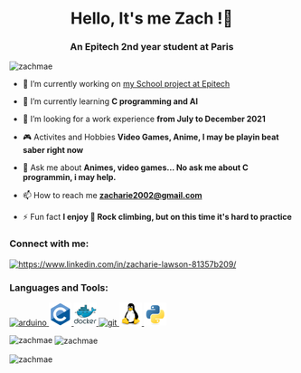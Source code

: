 <h1 align="center">Hello, It's me Zach !👋</h1>
<h3 align="center">An Epitech 2nd year student at Paris</h3>

<p align="left"> <img src="https://komarev.com/ghpvc/?username=zachmae&label=Profile%20views&color=0e75b6&style=flat" alt="zachmae" /> </p>


- 🔭 I’m currently working on [my School project at Epitech](https://github.com/zachmae/The_prequel_of_isaac)

- 🌱 I’m currently learning **C programming and AI**

- 👯 I’m looking for a work experience **from July to December 2021**

- 🎮 Activites and Hobbies **Video Games, Anime, I may be playin beat saber right now**

- 💬 Ask me about **Animes, video games... No ask me about C programmin, i may help.**

- 📫 How to reach me **zacharie2002@gmail.com**

- ⚡ Fun fact **I enjoy 🧗 Rock climbing, but on this time it's hard to practice**

<h3 align="left">Connect with me:</h3>
<p align="left">
<a href="https://linkedin.com/in/zacharie-lawson-81357b209/" target="blank"><img align="center" src="https://cdn.jsdelivr.net/npm/simple-icons@3.0.1/icons/linkedin.svg" alt="https://www.linkedin.com/in/zacharie-lawson-81357b209/" height="30" width="40" /></a>
</p>

<h3 align="left">Languages and Tools:</h3>
<p align="left"> <a href="https://www.arduino.cc/" target="_blank"> <img src="https://cdn.worldvectorlogo.com/logos/arduino-1.svg" alt="arduino" width="40" height="40"/> </a> <a href="https://www.cprogramming.com/" target="_blank"> <img src="https://raw.githubusercontent.com/devicons/devicon/master/icons/c/c-original.svg" alt="c" width="40" height="40"/> </a> <a href="https://www.docker.com/" target="_blank"> <img src="https://raw.githubusercontent.com/devicons/devicon/master/icons/docker/docker-original-wordmark.svg" alt="docker" width="40" height="40"/> </a> <a href="https://git-scm.com/" target="_blank"> <img src="https://www.vectorlogo.zone/logos/git-scm/git-scm-icon.svg" alt="git" width="40" height="40"/> </a> <a href="https://www.linux.org/" target="_blank"> <img src="https://raw.githubusercontent.com/devicons/devicon/master/icons/linux/linux-original.svg" alt="linux" width="40" height="40"/> </a> <a href="https://www.python.org" target="_blank"> <img src="https://raw.githubusercontent.com/devicons/devicon/master/icons/python/python-original.svg" alt="python" width="40" height="40"/> </a> </p>

<p><img align="left" src="https://github-readme-stats.vercel.app/api/top-langs?username=zachmae&show_icons=true&locale=en&layout=compact&theme=synthwave" alt="zachmae" /></p>

<p>&nbsp;<img align="center" src="https://github-readme-stats.vercel.app/api?username=zachmae&show_icons=true&locale=en&theme=synthwave" alt="zachmae" /></p>

<p><img align="center" src="https://github-readme-streak-stats.herokuapp.com/?user=zachmae&theme=synthwave" alt="zachmae" /></p>
